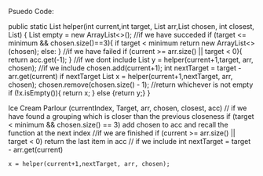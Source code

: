 Psuedo Code:

public static List<Integer> helper(int current,int target, List<Integer> arr,List<Integer> chosen, int closest, List<Integer>) {
        List<Integer> empty = new ArrayList<>();
        //if we have succeded
            if (target <= minimum && chosen.size()==3){
                if target < minimum
                    return new ArrayList<>(chosen);
                else: 
            }
        //if we have failed
            if (current >= arr.size() || target < 0){
                return acc.get(-1);
            }
        //if we dont include
        List<Integer> y = helper(current+1,target, arr, chosen);
        //if we include
        chosen.add(current+1);
        int nextTarget = target - arr.get(current)
        if nextTarget
        List<Integer> x = helper(current+1,nextTarget, arr, chosen);
        chosen.remove(chosen.size() - 1);
        //return whichever is not empty
        if (!x.isEmpty()){
             return x;
        }
       else {return y;}
    } 

Ice Cream Parlour (currentIndex, Target, arr, chosen, closest, acc)
    // if we have found a grouping which is closer than the previous closeness
    if (target < minimum && chosen.size() == 3)
        add chosen to acc and recall the function at the next index 
    //if we are finished
    if (current >= arr.size() || target < 0)
        return the last item in acc
    // if we include 
    int nextTarget = target - arr.get(current)
    
    x = helper(current+1,nextTarget, arr, chosen);

